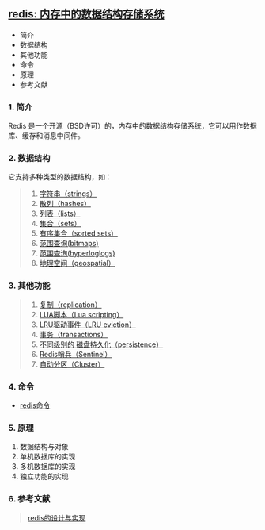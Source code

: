 ## [redis: 内存中的数据结构存储系统](http://redis.cn/)
+ 简介  
+ 数据结构
+ 其他功能
+ 命令
+ 原理  
+ 参考文献  

### 1. 简介
Redis 是一个开源（BSD许可）的，内存中的数据结构存储系统，它可以用作数据库、缓存和消息中间件。 

### 2. 数据结构  
它支持多种类型的数据结构，如： 
>1. [字符串（strings）](http://redis.cn/topics/data-types-intro.html#strings)  
>1. [散列（hashes）](http://redis.cn/topics/data-types-intro.html#hashes) 
>1. [列表（lists）](http://redis.cn/topics/data-types-intro.html#lists) 
>1. [集合（sets）](http://redis.cn/topics/data-types-intro.html#sets) 
>1. [有序集合（sorted sets）](http://redis.cn/topics/data-types-intro.html#sorted-sets) 
>1. [范围查询(bitmaps)](http://redis.cn/topics/data-types-intro.html#bitmaps)
>1. [范围查询(hyperloglogs)](http://redis.cn/topics/data-types-intro.html#hyperloglogs)  
>1. [地理空间（geospatial）](http://redis.cn/topics/data-types-intro.html#geospatial)   

### 3. 其他功能  
>1. [复制（replication）](http://redis.cn/topics/replication.html)  
>1. [LUA脚本（Lua scripting）](http://redis.cn/commands/eval.html)  
>1. [LRU驱动事件（LRU eviction）](http://redis.cn/topics/lru-cache.html)  
>1. [事务（transactions）](http://redis.cn/topics/transactions.html) 
>1. [不同级别的 磁盘持久化（persistence）](http://redis.cn/topics/persistence.html)  
>1. [Redis哨兵（Sentinel）](http://redis.cn/topics/sentinel.html)    
>1. [自动分区（Cluster）](http://redis.cn/topics/cluster-tutorial.html) 

### 4. 命令
+ [redis命令](http://redis.cn/commands.html)

### 5. 原理 
1. 数据结构与对象  
1. 单机数据库的实现  
1. 多机数据库的实现  
1. 独立功能的实现  

### 6. 参考文献  
> [redis的设计与实现](../../resources/pdf/redis设计与实现-v2.pdf)